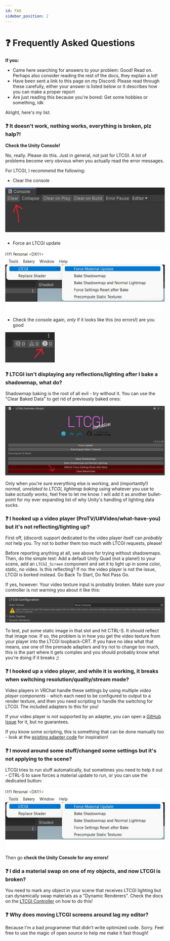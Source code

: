 ```yaml
---
id: FAQ
sidebar_position: 2
---
```


# ❓ Frequently Asked Questions

**If you:**

* Came here searching for answers to your problem: Good! Read on. Perhaps also consider reading the rest of the docs, they explain a lot!
* Have been sent a link to this page on my Discord: Please read through these carefully, either your answer is listed below or it describes how you can make a proper report
* Are just reading this because you're bored: Get some hobbies or something, idk

Alright, here's my list:

### ❓ It doesn't work, nothing works, everything is broken, plz halp?!

**Check the Unity Console!**

No, really. Please do this. Just in general, not just for LTCGI. A lot of problems become very obvious when you actually read the error messages.

For LTCGI, I recommend the following:

- Clear the console

![Clear Console button](img/clear_console.jpg)

- Force an LTCGI update

![Force Material Update with button in Unity toolbar](img/force_material_update.jpg)

- Check the console again, _only_ if it looks like this (no errors!) are you good

![Unity Console with no errors](img/console_no_errors.jpg)

### ❓ LTCGI isn't displaying any reflections/lighting after I bake a shadowmap, what do?

Shadowmap baking is the root of all evil - try without it. You can use the "Clear Baked Data" to get rid of previously baked ones:

![LTCGI Controller clear baked data button](img/ltcgi_controller_clear_baked_data.jpg)

Only when you're sure everything else is working, and (importantly!) _normal, unrelated to LTCGI, lightmap baking_ using whatever you use to bake _actually works_, feel free to let me know. I will add it as another bullet-point for my ever expanding list of why Unity's handling of lighting data sucks.

### ❓ I hooked up a video player (ProTV/U#Video/what-have-you) but it's not reflecting/lighting up?

First off, (discord) support dedicated to the video player itself can *probably not* help you. Try not to bother them too much with LTCGI requests, please!

Before reporting anything at all, see above for trying without shadowmaps. Then, do the simple test: Add a default Unity Quad (not a plane!) to your scene, add an `LTCGI_Screen` component and set it to light up in some color, static, no video. Is this reflecting? If no: the video player is not the issue, LTCGI is borked instead. Go Back To Start, Do Not Pass Go.

If yes, however: Your video texture input is probably broken. Make sure your controller is not warning you about it like this:

![LTCGI Controller warning about unset video texture](img/ltcgi_controller_no_vid_tex_warning.jpg)

To test, put some static image in that slot and hit CTRL-S. It should reflect that image now. If so, the problem is in how you get the video texture from your player into the LTCGI loopback-CRT. If you have no idea what that means, use one of the premade adapters and try not to change too much, this is the part where it gets complex and you should probably know what you're doing if it breaks ;)

### ❓ I hooked up a video player, and while it is working, it breaks when switching resolution/quality/stream mode?

Video players in VRChat handle these settings by using multiple _video player components_ - which each need to be configured to output to a render texture, and then you need scripting to handle the switching for LTCGI. The included adapters to this for you!

If your video player is not supported by an adapter, you can open a [GitHub Issue](https://github.com/PiMaker/ltcgi/issues) for it, but no guarantees.

If you know some scripting, this is something that can be done manually too - look at the [existing adapter code](https://github.com/PiMaker/ltcgi/tree/main/Adapters) for inspiration!

### ❓ I moved around some stuff/changed some settings but it's not applying to the scene?

LTCGI tries to run stuff automatically, but sometimes you need to help it out - CTRL-S to save forces a material update to run, or you can use the dedicated button:

![Force Material Update with button in Unity toolbar](img/force_material_update.jpg)

Then go **check the Unity Console for any errors!**

### ❓ I did a material swap on one of my objects, and now LTCGI is broken?

You need to mark any object in your scene that receives LTCGI lighting but can dynamically swap materials as a "Dynamic Renderers". Check the docs on the [LTCGI Controller](</Getting Started/Setup/Controller#controller-usage>) on how to do this!

### ❓ Why does moving LTCGI screens around lag my editor?

Because I'm a bad programmer that didn't write optimized code. Sorry. Feel free to use the magic of open source to help me make it fast though!
